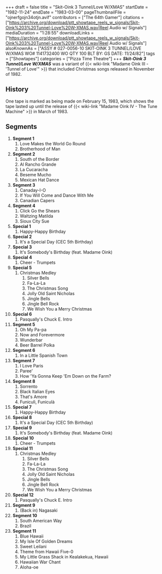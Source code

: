 +++
draft = false
title = "Skit-Oink 3 Tunnel/Love W/XMAS"
startDate = "1982-11-24"
endDate = "1983-03-00"
pageThumbnailFile = "ojnerfgojn34otjn.avif"
contributors = ["The 64th Gamer"]
citations = ["https://archive.org/download/ptt_showtape_reels_w_signals/Skit-Oink%203%20Tunnel-Love%20W-XMAS.wav|Reel Audio w/ Signals"]
mediaDuration = "1:28:55"
downloadLinks = ["https://archive.org/download/ptt_showtape_reels_w_signals/Skit-Oink%203%20Tunnel-Love%20W-XMAS.wav|Reel Audio w/ Signals"]
alsoKnownAs = ["ASSY # 027-0056-10 SKIT-OINK 3 TUNNEL/LOVE W/XMAS WO# 1141732400 WO QTY 100 BLT BY: GS DATE: 11/24/82"]
tags = ["Showtapes"]
categories = ["Pizza Time Theatre"]
+++
***Skit-Oink 3 Tunnel/Love W/XMAS*** was a variant of {{< wiki-link "Madame Oink III - 'Tunnel of Love'" >}} that included Christmas songs released in November of 1982.

## History

One tape is marked as being made on February 15, 1983, which shows the tape lasted up until the release of {{< wiki-link "Madame Oink IV - The Tune Machine" >}} in March of 1983.

## Segments

1.  **Segment 1**
    1.  Love Makes the World Go Round
    2.  Brotherhood of Man
2.  **Segment 2**
    1.  South of the Border
    2.  Al Rancho Grande
    3.  La Cucaracha
    4.  Beseme Mucho
    5.  Mexican Hat Dance
3.  **Segment 3**
    1.  Canaday-I-O
    2.  If You Will Come and Dance With Me
    3.  Canadian Capers
4.  **Segment 4**
    1.  Click Go the Shears
    2.  Waltzing Matilda
    3.  Sioux City Sue
5.  **Special 1**
    1.  Happy-Happy Birthday
6.  **Special 2**
    1.  It's a Special Day (CEC 5th Birthday)
7.  **Special 3**
    1.  It's Somebody's Birthday (feat. Madame Oink)
8.  **Special 4**
    1.  Cheer - Trumpets
9.  **Special 5**
    1.  Christmas Medley
        1.  Silver Bells
        2.  Fa-La-La
        3.  The Christmas Song
        4.  Jolly Old Saint Nicholas
        5.  Jingle Bells
        6.  Jingle Bell Rock
        7.  We Wish You a Merry Christmas
10. **Special 6**
    1.  Pasqually's Chuck E. Intro
11. **Segment 5**
    1.  Oh My Pa-pa
    2.  Now and Forevermore
    3.  Wunderbar
    4.  Beer Barrel Polka
12. **Segment 6**
    1.  In a Little Spanish Town
13. **Segment 7**
    1.  I Love Paris
    2.  Paree'
    3.  How 'Ya Gonna Keep 'Em Down on the Farm?
14. **Segment 8**
    1.  Sorrento
    2.  Black Italian Eyes
    3.  That's Amore
    4.  Funiculì, Funiculà
15. **Special 7**
    1.  Happy-Happy Birthday
16. **Special 8**
    1.  It's a Special Day (CEC 5th Birthday)
17. **Special 9**
    1.  It's Somebody's Birthday (feat. Madame Oink)
18. **Special 10**
    1.  Cheer - Trumpets
19. **Special 11**
    1.  Christmas Medley
        1.  Silver Bells
        2.  Fa-La-La
        3.  The Christmas Song
        4.  Jolly Old Saint Nicholas
        5.  Jingle Bells
        6.  Jingle Bell Rock
        7.  We Wish You a Merry Christmas
20. **Special 12**
    1.  Pasqually's Chuck E. Intro
21. **Segment 9**
    1.  (Back in) Nagasaki
22. **Segment 10**
    1.  South American Way
    2.  Brazil
23. **Segment 11**
    1.  Blue Hawaii
    2.  My Isle Of Golden Dreams
    3.  Sweet Leilani
    4.  Theme from Hawaii Five-0
    5.  My Little Grass Shack in Kealakekua, Hawaii
    6.  Hawaiian War Chant
    7.  Aloha-oe
